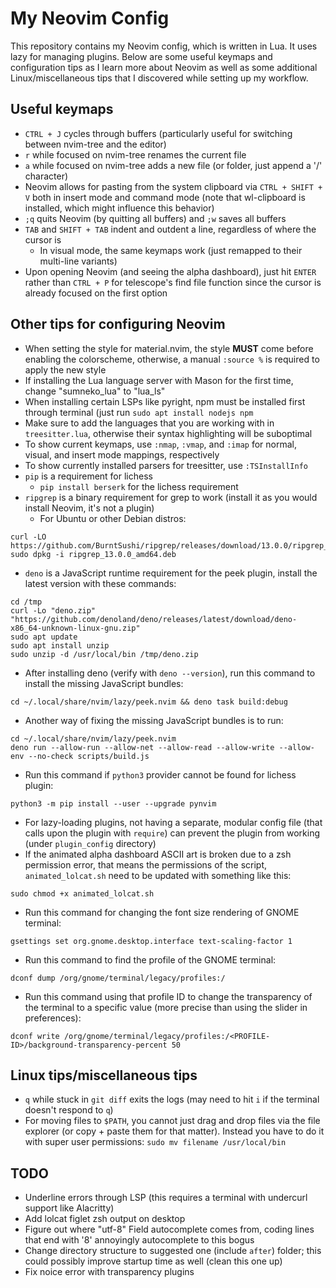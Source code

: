 # My Neovim Config
This repository contains my Neovim config, which is written in Lua. It uses lazy for managing plugins. Below are some useful keymaps and configuration tips as I learn more about Neovim as well as some additional Linux/miscellaneous tips that I discovered while setting up my workflow. 

## Useful keymaps
- `CTRL + J` cycles through buffers (particularly useful for switching between nvim-tree and the editor)
- `r` while focused on nvim-tree renames the current file
- `a` while focused on nvim-tree adds a new file (or folder, just append a '/' character)
- Neovim allows for pasting from the system clipboard via `CTRL + SHIFT + V` both in insert mode and command mode (note that wl-clipboard is installed, which might influence this behavior)
- `;q` quits Neovim (by quitting all buffers) and `;w` saves all buffers
- `TAB` and `SHIFT + TAB` indent and outdent a line, regardless of where the cursor is
    - In visual mode, the same keymaps work (just remapped to their multi-line variants)
- Upon opening Neovim (and seeing the alpha dashboard), just hit `ENTER` rather than `CTRL + P` for telescope's find file function since the cursor is already focused on the first option

## Other tips for configuring Neovim
- When setting the style for material.nvim, the style **MUST** come before enabling the colorscheme, otherwise, a manual `:source %` is required to apply the new style
- If installing the Lua language server with Mason for the first time, change "sumneko_lua" to "lua_ls"
- When installing certain LSPs like pyright, npm must be installed first through terminal (just run `sudo apt install nodejs npm`
- Make sure to add the languages that you are working with in `treesitter.lua`, otherwise their syntax highlighting will be suboptimal
- To show current keymaps, use `:nmap`, `:vmap`, and `:imap` for normal, visual, and insert mode mappings, respectively
- To show currently installed parsers for treesitter, use `:TSInstallInfo`
- `pip` is a requirement for lichess
    - `pip install berserk` for the lichess requirement
- `ripgrep` is a binary requirement for grep to work (install it as you would install Neovim, it's not a plugin)
    - For Ubuntu or other Debian distros:
```
curl -LO https://github.com/BurntSushi/ripgrep/releases/download/13.0.0/ripgrep_13.0.0_amd64.deb
sudo dpkg -i ripgrep_13.0.0_amd64.deb
```
- `deno` is a JavaScript runtime requirement for the peek plugin, install the latest version with these commands:
```
cd /tmp
curl -Lo "deno.zip" "https://github.com/denoland/deno/releases/latest/download/deno-x86_64-unknown-linux-gnu.zip"
sudo apt update
sudo apt install unzip
sudo unzip -d /usr/local/bin /tmp/deno.zip
```
- After installing deno (verify with `deno --version`), run this command to install the missing JavaScript bundles:
```
cd ~/.local/share/nvim/lazy/peek.nvim && deno task build:debug
```
- Another way of fixing the missing JavaScript bundles is to run:
```
cd ~/.local/share/nvim/lazy/peek.nvim
deno run --allow-run --allow-net --allow-read --allow-write --allow-env --no-check scripts/build.js
```
- Run this command if `python3` provider cannot be found for lichess plugin:
```
python3 -m pip install --user --upgrade pynvim
```
- For lazy-loading plugins, not having a separate, modular config file (that calls upon the plugin with `require`) can prevent the plugin from working (under `plugin_config` directory)
- If the animated alpha dashboard ASCII art is broken due to a zsh permission error, that means the permissions of the script, `animated_lolcat.sh` need to be updated with something like this:
```
sudo chmod +x animated_lolcat.sh
```
- Run this command for changing the font size rendering of GNOME terminal:
```
gsettings set org.gnome.desktop.interface text-scaling-factor 1
```
- Run this command to find the profile of the GNOME terminal:
```
dconf dump /org/gnome/terminal/legacy/profiles:/
```
- Run this command using that profile ID to change the transparency of the terminal to a specific value (more precise than using the slider in preferences):
```
dconf write /org/gnome/terminal/legacy/profiles:/<PROFILE-ID>/background-transparency-percent 50
```

## Linux tips/miscellaneous tips
- `q` while stuck in `git diff` exits the logs (may need to hit `i` if the terminal doesn't respond to `q`)
- For moving files to `$PATH`, you cannot just drag and drop files via the file explorer (or copy + paste them for that matter). Instead you have to do it with super user permissions: `sudo mv filename /usr/local/bin`

## TODO
- Underline errors through LSP (this requires a terminal with undercurl support like Alacritty)
- Add lolcat figlet zsh output on desktop
- Figure out where "utf-8" Field autocomplete comes from, coding lines that end with '8' annoyingly autocomplete to this bogus
- Change directory structure to suggested one (include `after`) folder; this could possibly improve startup time as well (clean this one up)
- Fix noice error with transparency plugins
